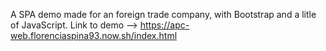 A SPA demo made for an foreign trade company, with Bootstrap and a litle of JavaScript.
Link to demo --> https://apc-web.florenciaspina93.now.sh/index.html
